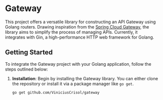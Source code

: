 # Gateway

This project offers a versatile library for constructing an API Gateway using Golang routers. Drawing inspiration from
the [Spring Cloud Gateway](https://github.com/spring-cloud/spring-cloud-gateway), the library aims to simplify the
process of managing APIs. Currently, it integrates with Gin, a high-performance HTTP web framework for Golang.

## Getting Started

To integrate the Gateway project with your Golang application, follow the steps outlined below:

1. **Installation**: Begin by installing the Gateway library.
   You can either clone the repository or install it via a package manager like `go get`.

    ```bash
    go get github.com/ViniciusCrisol/gateway
    ```
